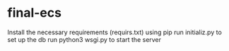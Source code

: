 # final-ecs
Install the necessary requirements (requirs.txt) using pip 
run initializ.py to set up the db 
run python3 wsgi.py to start the server

